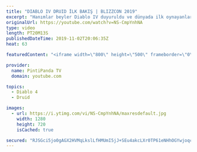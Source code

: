 ```yaml
---
title: "DIABLO IV DRUID İLK BAKIŞ | BLIZZCON 2019"
excerpt: "Hanımlar beyler Diablo IV duyuruldu ve dünyada ilk oynayanlardan biri olma gururuna eriştik. A.B.D. den taze taze karşınızda. Her beğeni önemli destek, ..."
originalUrl: https://youtube.com/watch?v=NS-CmpYnhNA
type: video
length: PT20M13S
publishedDateTime: 2019-11-02T20:06:35Z
heat: 63

featuredContent: "<iframe width=\"800\" height=\"500\" frameborder=\"0\" src=\"https://www.youtube.com/embed/NS-CmpYnhNA\" allow=\"accelerometer; autoplay; encrypted-media; gyroscope; picture-in-picture\" allowfullscreen></iframe>"

provider:
  name: PintiPanda TV
  domain: youtube.com

topics:
  - Diablo 4
  - Druid

images:
  - url: https://i.ytimg.com/vi/NS-CmpYnhNA/maxresdefault.jpg
    width: 1280
    height: 720
    isCached: true

secured: "RJSGci5jo0gAGX2HVMqLkslLfHMUmI5jJ+SEu4akcLXr0TP61eNHhOGYwjoqcFQQv9DHaYu4ClP4cduECg2pKTF2MqT/7e8XNbAR+2lJqIipMxtbYkA9gI86T5NvvtLksqr17rW5OyH5zvahBMo/1g33fc9GSzFUrwwDIiRg4nk0BdcNeoeliw8DL7iQRePMdHiXSMUeLK30TAh41QBlkaQkEgdygqhvaM2PR9E5w89W/eOm8X1LBVIn32MXT6zE3JplBOvHIXs/lzopZH4Idv9vlCEkQ8o8l/FguxBgCJNd+4bV4r/jJtM9gdsSj5eVYVd0a57qhPVbsHXhdLBcm1qSrwvJo+ljenVsSE4zss/tXRnJQFrpXtBrYiYyEnVnXVHb50SKd9BiS+ekvN5avg==;2BI+nM/wBWhrTWVEt4KB7A=="
---
```


